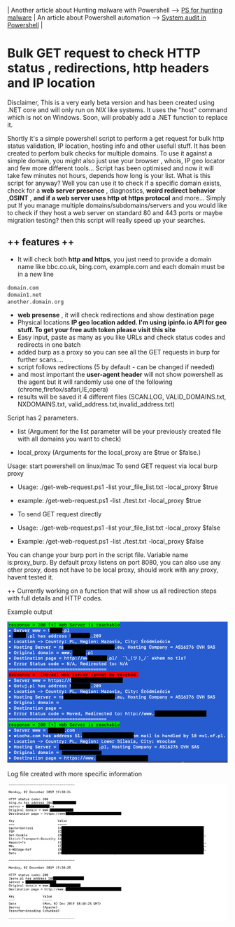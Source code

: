 | Another article about Hunting malware with Powershell --> [PS for hunting malware](https://art-ek.github.io/pshell-virusTotal/) | An article about Powershell automation –> [System audit in Powershell](https://art-ek.github.io/SystemAudit/) |

# Bulk GET request to check HTTP status , redirections, http headers and IP location #

Disclaimer, This is a very early beta version and has been created using .NET core and will only run on *NIX* like systems.
It uses the "host" command which is not on Windows. Soon, will probably add a .NET function to replace it.

Shortly it's a simple powershell script to perform a get request for bulk http status validation, IP location, hosting info and other usefull stuff.
It has been created to perfom bulk checks for multiple domains. To use it against a simple domain, you might also just use your browser , whois, IP geo locator and few more different tools...
Script has been optimised and now it will take few minutes not hours, depends how long is your list.
What is this script for anyway?
Well you can use it to check if a specific domain exists, check for a **web server presence** , diagnostics, **weird redirect behavior** ,**OSINT** , **and if a web server uses http ot https protocol** and more...
Simply put If you manage multiple domains/subdomains/servers and you would like to check if they host a web server on standard 80 and 443 ports or maybe migration testing? then this script will really speed up your searches. 

## ++ features ++
- It will check both **http and https**, you just need to provide a domain name like bbc.co.uk, bing.com, example.com and each domain must be in a new line 
```
domain.com
domain1.net
another.domain.org
```
- **web presense** , it will check redirections and show destination page
- Physical locations **IP geo location added. I'm using ipinfo.io API for geo stuff. To get your free auth token please visit this site**
- Easy input, paste as many as you like URLs and check status codes and redirects in one batch
- added burp as a proxy so you can see all the GET requests in burp for further scans....
- script follows redirections (5 by default - can be changed if needed)
- and most important the **user-agent header** will not show powershell as the agent but it will randomly use one of the following (chrome,firefox/safari,IE,opera)
- results will be saved it 4 different files (SCAN.LOG, VALID_DOMAINS.txt, NXDOMAINS.txt, valid_address.txt,invalid_address.txt)

Script has 2 parameters.
- list (Argument for the list parameter will be your previously created file with all domains you want to check)

- local_proxy (Arguments for the local_proxy are $true or $false.)

Usage:
start powershell on linux/mac
To send GET request via local burp proxy
-    Usage: ./get-web-request.ps1 -list your_file_list.txt -local_proxy $true 
-    example: /get-web-request.ps1 -list ./test.txt -local_proxy $true
   
-    To send GET request directly
-    Usage: ./get-web-request.ps1 -list your_file_list.txt -local_proxy $false
-    Example: /get-web-request.ps1 -list ./test.txt -local_proxy $false

   You can change your burp port in the script file. Variable name is:proxy_burp.
   By default proxy listens on port 8080, you can also use any other proxy, does not have to be local proxy, should work with any proxy, havent tested it.
  
++ Currently working on a function that will show us all redirection steps with full details and HTTP codes.

Example output

![example output](./4.png)

Log file created with more specific information

![example output](./log_output.png)


